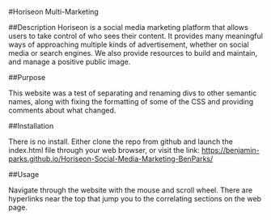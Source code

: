 #Horiseon Multi-Marketing

##Description
Horiseon is a social media marketing platform that allows users to take control of who sees their content. It provides many meaningful ways of approaching multiple kinds of advertisement, whether on social media or search engines. We also provide resources to build and maintain, and manage a positive public image.

##Purpose

This website was a test of separating and renaming divs to other semantic names, along with fixing the formatting of some of the CSS and providing comments about what changed. 

##Installation

There is no install. Either clone the repo from github and launch the index.html file through your web browser, or visit the link: https://benjamin-parks.github.io/Horiseon-Social-Media-Marketing-BenParks/


##Usage

Navigate through the website with the mouse and scroll wheel. There are hyperlinks near the top that jump you to the correlating sections on the web page.
